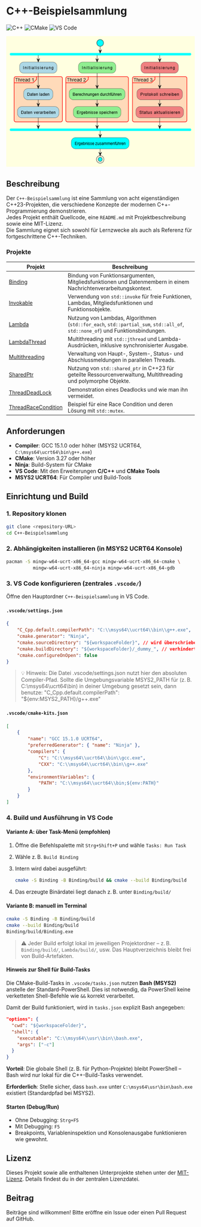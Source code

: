 # C++-Beispielsammlung

![C++](https://img.shields.io/badge/C%2B%2B-23-blue?logo=c%2B%2B&logoColor=white)
![CMake](https://img.shields.io/badge/CMake-3.26+-064F8C?logo=cmake&logoColor=white)
![VS Code](https://img.shields.io/badge/Editor-VS%20Code-007ACC?logo=visualstudiocode&logoColor=white)

![C++23-Beispielsammlung](.screenshots/c++23-beispielsammlung.png)

## Beschreibung
Der `C++-Beispielsammlung` ist eine Sammlung von acht eigenständigen C++23-Projekten, die verschiedene Konzepte der modernen C++-Programmierung demonstrieren.  
Jedes Projekt enthält Quellcode, eine `README.md` mit Projektbeschreibung sowie eine MIT-Lizenz.  
Die Sammlung eignet sich sowohl für Lernzwecke als auch als Referenz für fortgeschrittene C++-Techniken.

### Projekte

| Projekt | Beschreibung |
|--------|--------------|
| [Binding](Binding/) | Bindung von Funktionsargumenten, Mitgliedsfunktionen und Datenmembern in einem Nachrichtenverarbeitungskontext. |
| [Invokable](Invokable/) | Verwendung von `std::invoke` für freie Funktionen, Lambdas, Mitgliedsfunktionen und Funktionsobjekte. |
| [Lambda](Lambda/) | Nutzung von Lambdas, Algorithmen (`std::for_each`, `std::partial_sum`, `std::all_of`, `std::none_of`) und Funktionsbindungen. |
| [LambdaThread](LambdaThread/) | Multithreading mit `std::jthread` und Lambda-Ausdrücken, inklusive synchronisierter Ausgabe. |
| [Multithreading](Multithreading/) | Verwaltung von Haupt-, System-, Status- und Abschlussmeldungen in parallelen Threads. |
| [SharedPtr](SharedPtr/) | Nutzung von `std::shared_ptr` in C++23 für geteilte Ressourcenverwaltung, Multithreading und polymorphe Objekte. |
| [ThreadDeadLock](ThreadDeadLock/) | Demonstration eines Deadlocks und wie man ihn vermeidet. |
| [ThreadRaceCondition](ThreadRaceCondition/) | Beispiel für eine Race Condition und deren Lösung mit `std::mutex`. |

## Anforderungen
- **Compiler**: GCC 15.1.0 oder höher (MSYS2 UCRT64, `C:\msys64\ucrt64\bin\g++.exe`)
- **CMake**: Version 3.27 oder höher
- **Ninja**: Build-System für CMake
- **VS Code**: Mit den Erweiterungen **C/C++** und **CMake Tools**
- **MSYS2 UCRT64**: Für Compiler und Build-Tools

## Einrichtung und Build

### 1. Repository klonen
```bash
git clone <repository-URL>
cd C++-Beispielsammlung
```

### 2. Abhängigkeiten installieren (in MSYS2 UCRT64 Konsole)

```bash
pacman -S mingw-w64-ucrt-x86_64-gcc mingw-w64-ucrt-x86_64-cmake \
          mingw-w64-ucrt-x86_64-ninja mingw-w64-ucrt-x86_64-gdb
```

### 3. VS Code konfigurieren (zentrales `.vscode/`)

Öffne den Hauptordner `C++-Beispielsammlung` in VS Code.

#### `.vscode/settings.json`

```json
{
    "C_Cpp.default.compilerPath": "C:\\msys64\\ucrt64\\bin\\g++.exe",
    "cmake.generator": "Ninja",
    "cmake.sourceDirectory": "${workspaceFolder}", // wird überschrieben
    "cmake.buildDirectory": "${workspaceFolder}/_dummy_", // verhindert globalen Build-Ordner
    "cmake.configureOnOpen": false
}
```
>💡 Hinweis: Die Datei .vscode/settings.json nutzt hier den absoluten Compiler-Pfad.
Sollte die Umgebungsvariable MSYS2_PATH für (z. B. C:\msys64\ucrt64\bin) in deiner Umgebung gesetzt sein, dann benutze:
>"C_Cpp.default.compilerPath": "${env:MSYS2_PATH}/g++.exe"
#### `.vscode/cmake-kits.json`

```json
[
    {
        "name": "GCC 15.1.0 UCRT64",
        "preferredGenerator": { "name": "Ninja" },
        "compilers": {
            "C": "C:\\msys64\\ucrt64\\bin\\gcc.exe",
            "CXX": "C:\\msys64\\ucrt64\\bin\\g++.exe"
        },
        "environmentVariables": {
            "PATH": "C:\\msys64\\ucrt64\\bin;${env:PATH}"
        }
    }
]
```

### 4. Build und Ausführung in VS Code

#### Variante A: über Task-Menü (empfohlen)

1. Öffne die Befehlspalette mit `Strg+Shift+P` und wähle `Tasks: Run Task`
2. Wähle z. B. `Build Binding`
3. Intern wird dabei ausgeführt:

   ```bash
   cmake -S Binding -B Binding/build && cmake --build Binding/build
   ```
4. Das erzeugte Binärdatei liegt danach z. B. unter `Binding/build/`

#### Variante B: manuell im Terminal

```bash
cmake -S Binding -B Binding/build
cmake --build Binding/build
Binding/build/Binding.exe
```

> ⚠️ Jeder Build erfolgt lokal im jeweiligen Projektordner – z. B. `Binding/build/`, `Lambda/build/`, usw.
> Das Hauptverzeichnis bleibt frei von Build-Artefakten.

#### Hinweis zur Shell für Build-Tasks

Die CMake-Build-Tasks in `.vscode/tasks.json` nutzen **Bash (MSYS2)** anstelle der Standard-PowerShell.
Dies ist notwendig, da PowerShell keine verketteten Shell-Befehle wie `&&` korrekt verarbeitet.

Damit der Build funktioniert, wird in `tasks.json` explizit Bash angegeben:

```json
"options": {
  "cwd": "${workspaceFolder}",
  "shell": {
    "executable": "C:\\msys64\\usr\\bin\\bash.exe",
    "args": ["-c"]
  }
}
```

**Vorteil**: Die globale Shell (z. B. für Python-Projekte) bleibt PowerShell – Bash wird nur lokal für die C++-Build-Tasks verwendet.

**Erforderlich**: Stelle sicher, dass `bash.exe` unter `C:\msys64\usr\bin\bash.exe` existiert (Standardpfad bei MSYS2).

#### Starten (Debug/Run)

* Ohne Debugging: `Strg+F5`
* Mit Debugging: `F5`
* Breakpoints, Variableninspektion und Konsolenausgabe funktionieren wie gewohnt.

## Lizenz

Dieses Projekt sowie alle enthaltenen Unterprojekte stehen unter der [MIT-Lizenz](LICENSE).
Details findest du in der zentralen Lizenzdatei.

## Beitrag

Beiträge sind willkommen!
Bitte eröffne ein Issue oder einen Pull Request auf GitHub.
